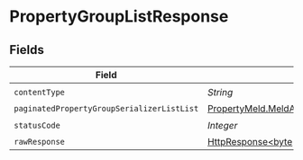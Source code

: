 # PropertyGroupListResponse


## Fields

| Field                                                                                                                                          | Type                                                                                                                                           | Required                                                                                                                                       | Description                                                                                                                                    |
| ---------------------------------------------------------------------------------------------------------------------------------------------- | ---------------------------------------------------------------------------------------------------------------------------------------------- | ---------------------------------------------------------------------------------------------------------------------------------------------- | ---------------------------------------------------------------------------------------------------------------------------------------------- |
| `contentType`                                                                                                                                  | *String*                                                                                                                                       | :heavy_check_mark:                                                                                                                             | N/A                                                                                                                                            |
| `paginatedPropertyGroupSerializerListList`                                                                                                     | [PropertyMeld.MeldAPI.models.shared.PaginatedPropertyGroupSerializerListList](../../models/shared/PaginatedPropertyGroupSerializerListList.md) | :heavy_minus_sign:                                                                                                                             | N/A                                                                                                                                            |
| `statusCode`                                                                                                                                   | *Integer*                                                                                                                                      | :heavy_check_mark:                                                                                                                             | N/A                                                                                                                                            |
| `rawResponse`                                                                                                                                  | [HttpResponse<byte[]>](https://docs.oracle.com/en/java/javase/11/docs/api/java.net.http/java/net/http/HttpResponse.html)                       | :heavy_minus_sign:                                                                                                                             | N/A                                                                                                                                            |